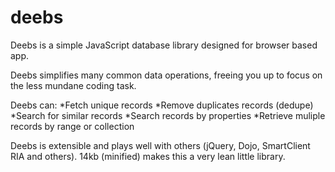 deebs
=====

Deebs is a simple JavaScript database library designed for browser based app.

Deebs simplifies many common data operations, freeing you up to focus on the less mundane coding task.

Deebs can:
*Fetch unique records
*Remove duplicates records (dedupe)
*Search for similar records
*Search records by properties
*Retrieve  muliple records by range or collection

Deebs is extensible and plays well with others (jQuery, Dojo, SmartClient RIA and others).
14kb (minified) makes this a very lean little library.

